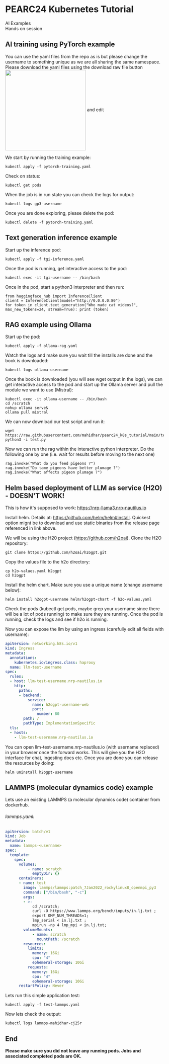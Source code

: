 # PEARC24 Kubernetes Tutorial

AI Examples\
Hands on session

## AI training using PyTorch example

You can use the yaml files from the repo as is but please change the username to something unique as we are all sharing the same namespace. Please download the yaml files using the download raw file button 
<img src="https://github.com/user-attachments/assets/4033a577-e8d3-4909-9773-30ab39cafef3" width="256" style="vertical-align:middle"/>
and edit 

We start by running the training example:

```
kubectl apply -f pytorch-training.yaml
```
Check on status:

```
kubectl get pods
```

When the job is in run state you can check the logs for output:

```
kubectl logs gp3-username
```

Once you are done exploring, please delete the pod:

```
kubectl delete -f pytorch-training.yaml
```

## Text generation inference example

Start up the inference pod:

```
kubectl apply -f tgi-inference.yaml
```

Once the pod is running, get interactive access to the pod:

```
kubectl exec -it tgi-username -- /bin/bash
```

Once in the pod, start a python3 interpreter and then run:

```
from huggingface_hub import InferenceClient
client = InferenceClient(model="http://0.0.0.0:80")
for token in client.text_generation("Who made cat videos?", max_new_tokens=24, stream=True): print (token)
```
## RAG example using Ollama

Start up the pod:
```
kubectl apply -f ollama-rag.yaml
```
Watch the logs and make sure you wait till the installs are done and the book is downloaded:

```
kubectl logs ollama-username
```
Once the book is downloaded (you will see wget output in the logs), we can get interactive access to the pod and start up the Ollama server and pull the module we want to use (Mistral):

```
kubectl exec -it ollama-username -- /bin/bash
cd /scratch
nohup ollama serve&
ollama pull mistral
```
We can now download our test script and run it:
```
wget https://raw.githubusercontent.com/mahidhar/pearc24_k8s_tutorial/main/test.py
python3 -i test.py
```
Now we can run the rag within the interactive python interpreter. Do the following one by one (i.e. wait for results before moving to the next one)
```
rag.invoke("What do you feed pigeons ?")
rag.invoke("Do tame pigeons have better plumage ?")
rag.invoke("What affects pigeon plumage ?")
```

## Helm based deployment of LLM as service (H2O) - DOESN'T WORK!

This is how it's supposed to work: <https://nrp-llama3.nrp-nautilus.io>

Install helm. Details at: <https://github.com/helm/helm#install>. Quickest option mignt be to download and use static binaries from the release page referenced in link above.

We will be using the H20 project (<https://github.com/h2oai>). Clone the H2O repository:

```
git clone https://github.com/h2oai/h2ogpt.git
```

Copy the values file to the h2o directory:

```
cp h2o-values.yaml h2ogpt
cd h2ogpt
```
Install the helm chart. Make sure you use a unique name (change username below):

```
helm install h2ogpt-username helm/h2ogpt-chart -f h2o-values.yaml
```

Check the pods (kubectl get pods, maybe grep your username since there will be a lot of pods running) to make sure they are running. Once the pod is running, check the logs and see if h2o is running.

Now you can expose the llm by using an ingress (carefully edit all fields with username):

```yaml
apiVersion: networking.k8s.io/v1
kind: Ingress
metadata:
  annotations:
    kubernetes.io/ingress.class: haproxy
  name: llm-test-username
spec:
  rules:
  - host: llm-test-username.nrp-nautilus.io
    http:
      paths:
      - backend:
          service:
            name: h2ogpt-username-web
            port:
              number: 80
        path: /
        pathType: ImplementationSpecific
  tls:
  - hosts:
    - llm-test-username.nrp-nautilus.io
```

You can open llm-test-username.nrp-nautilus.io (with username replaced) in your browser once the forward works. This will give you the H2O interface for chat, ingesting docs etc. Once you are done you can release the resources by doing:

```
helm uninstall h2ogpt-username
```

## LAMMPS (molecular dynamics code) example

Lets use an existing LAMMPS (a molecular dynamics code) container from dockerhub. 

###### lammps.yaml:
```yaml
apiVersion: batch/v1
kind: Job
metadata:
  name: lammps-<username>
spec:
  template:
    spec:
      volumes:
          - name: scratch
            emptyDir: {}
      containers:
      - name: test
        image: lammps/lammps:patch_7Jan2022_rockylinux8_openmpi_py3
        command: ["/bin/bash", "-c"]
        args:
        - >-
            cd /scratch;
            curl -O https://www.lammps.org/bench/inputs/in.lj.txt ;
            export OMP_NUM_THREADS=1;
            lmp_serial < in.lj.txt ;
            mpirun -np 4 lmp_mpi < in.lj.txt;
        volumeMounts:
            - name: scratch
              mountPath: /scratch
        resources:
          limits:
            memory: 16Gi
            cpu: "4"
            ephemeral-storage: 10Gi
          requests:
            memory: 16Gi
            cpu: "4"
            ephemeral-storage: 10Gi
      restartPolicy: Never
```
Lets run this simple application test:

```
kubectl apply -f test-lammps.yaml
```
Now lets check the output:
```
kubectl logs lammps-mahidhar-cj25r
```

## End

**Please make sure you did not leave any running pods. Jobs and associated completed pods are OK.**

